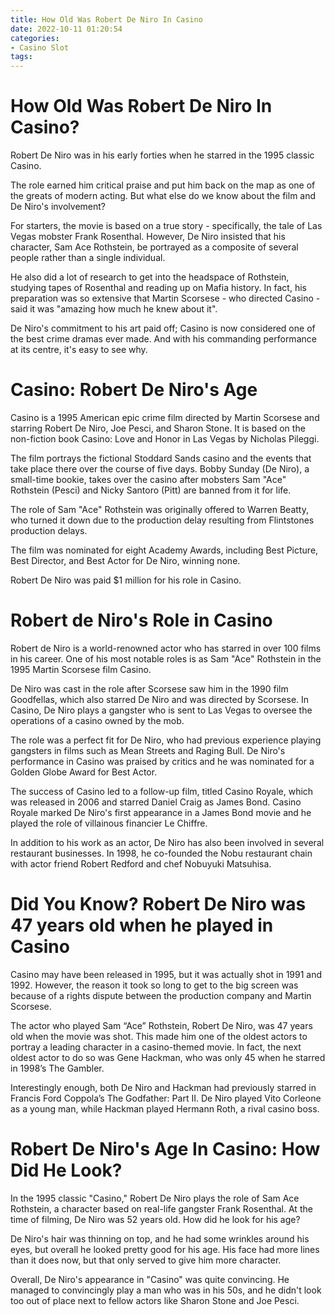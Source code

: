 ```yaml
---
title: How Old Was Robert De Niro In Casino
date: 2022-10-11 01:20:54
categories:
- Casino Slot
tags:
---
```



#  How Old Was Robert De Niro In Casino?

Robert De Niro was in his early forties when he starred in the 1995 classic Casino.

The role earned him critical praise and put him back on the map as one of the greats of modern acting. But what else do we know about the film and De Niro's involvement?

For starters, the movie is based on a true story - specifically, the tale of Las Vegas mobster Frank Rosenthal. However, De Niro insisted that his character, Sam Ace Rothstein, be portrayed as a composite of several people rather than a single individual.

He also did a lot of research to get into the headspace of Rothstein, studying tapes of Rosenthal and reading up on Mafia history. In fact, his preparation was so extensive that Martin Scorsese - who directed Casino - said it was "amazing how much he knew about it".

De Niro's commitment to his art paid off; Casino is now considered one of the best crime dramas ever made. And with his commanding performance at its centre, it's easy to see why.

#  Casino: Robert De Niro's Age

Casino is a 1995 American epic crime film directed by Martin Scorsese and starring Robert De Niro, Joe Pesci, and Sharon Stone. It is based on the non-fiction book Casino: Love and Honor in Las Vegas by Nicholas Pileggi.

The film portrays the fictional Stoddard Sands casino and the events that take place there over the course of five days. Bobby Sunday (De Niro), a small-time bookie, takes over the casino after mobsters Sam "Ace" Rothstein (Pesci) and Nicky Santoro (Pitt) are banned from it for life.

The role of Sam "Ace" Rothstein was originally offered to Warren Beatty, who turned it down due to the production delay resulting from Flintstones production delays.

The film was nominated for eight Academy Awards, including Best Picture, Best Director, and Best Actor for De Niro, winning none. 

Robert De Niro was paid $1 million for his role in Casino.

#  Robert de Niro's Role in Casino

Robert de Niro is a world-renowned actor who has starred in over 100 films in his career. One of his most notable roles is as Sam "Ace" Rothstein in the 1995 Martin Scorsese film Casino.

De Niro was cast in the role after Scorsese saw him in the 1990 film Goodfellas, which also starred De Niro and was directed by Scorsese. In Casino, De Niro plays a gangster who is sent to Las Vegas to oversee the operations of a casino owned by the mob.

The role was a perfect fit for De Niro, who had previous experience playing gangsters in films such as Mean Streets and Raging Bull. De Niro's performance in Casino was praised by critics and he was nominated for a Golden Globe Award for Best Actor.

The success of Casino led to a follow-up film, titled Casino Royale, which was released in 2006 and starred Daniel Craig as James Bond. Casino Royale marked De Niro's first appearance in a James Bond movie and he played the role of villainous financier Le Chiffre.

In addition to his work as an actor, De Niro has also been involved in several restaurant businesses. In 1998, he co-founded the Nobu restaurant chain with actor friend Robert Redford and chef Nobuyuki Matsuhisa.

#  Did You Know? Robert De Niro was 47 years old when he played in Casino 

Casino may have been released in 1995, but it was actually shot in 1991 and 1992. However, the reason it took so long to get to the big screen was because of a rights dispute between the production company and Martin Scorsese. 

The actor who played Sam “Ace” Rothstein, Robert De Niro, was 47 years old when the movie was shot. This made him one of the oldest actors to portray a leading character in a casino-themed movie. In fact, the next oldest actor to do so was Gene Hackman, who was only 45 when he starred in 1998’s The Gambler. 

Interestingly enough, both De Niro and Hackman had previously starred in Francis Ford Coppola’s The Godfather: Part II. De Niro played Vito Corleone as a young man, while Hackman played Hermann Roth, a rival casino boss.

#  Robert De Niro's Age In Casino: How Did He Look?

In the 1995 classic "Casino," Robert De Niro plays the role of Sam Ace Rothstein, a character based on real-life gangster Frank Rosenthal. At the time of filming, De Niro was 52 years old. How did he look for his age?

De Niro's hair was thinning on top, and he had some wrinkles around his eyes, but overall he looked pretty good for his age. His face had more lines than it does now, but that only served to give him more character.

Overall, De Niro's appearance in "Casino" was quite convincing. He managed to convincingly play a man who was in his 50s, and he didn't look too out of place next to fellow actors like Sharon Stone and Joe Pesci.